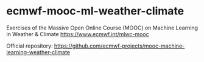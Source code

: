 # ecmwf-mooc-ml-weather-climate
Exercises of the Massive Open Online Course (MOOC) on Machine Learning in Weather &amp; Climate https://www.ecmwf.int/mlwc-mooc

Official repository: https://github.com/ecmwf-projects/mooc-machine-learning-weather-climate

